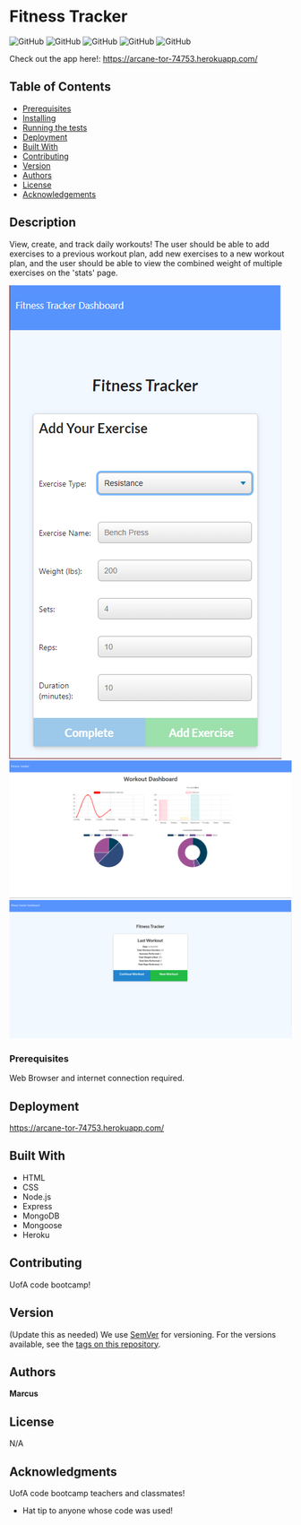 
# Fitness Tracker

![GitHub](https://img.shields.io/github/repo-size/MarcusTravis/Workout-Tracker?style=plastic) ![GitHub](https://img.shields.io/github/last-commit/MarcusTravis/Workout-Tracker?style=plastic) ![GitHub](https://img.shields.io/github/languages/top/MarcusTravis/Workout-Tracker?style=plastic) ![GitHub](https://img.shields.io/github/license/MarcusTravis/Workout-Tracker?style=plastic) ![GitHub](https://img.shields.io/github/followers/MarcusTravis?style=social)

Check out the app here!: https://arcane-tor-74753.herokuapp.com/

## Table of Contents

* [Prerequisites](#prerequisites)
* [Installing](#Installing)
* [Running the tests](#running-the-tests)
* [Deployment](#deployment)
* [Built With](#built-with)
* [Contributing](#contributing)
* [Version](#version)
* [Authors](#authors)
* [License](#license)
* [Acknowledgements](#acknowledgements)

## Description

View, create, and track daily workouts! The user should be able to add exercises to a previous workout plan, add new exercises to a new workout plan, and the user should be able to view the combined weight of multiple exercises on the 'stats' page.

![image](./public/images/AddWorkout.PNG)
![image](./public/images/Dashboard.PNG)
![image](./public/images/LastWorkout.PNG)

### Prerequisites

Web Browser and internet connection required.

## Deployment

https://arcane-tor-74753.herokuapp.com/

## Built With

* HTML
* CSS
* Node.js
* Express 
* MongoDB
* Mongoose
* Heroku

## Contributing

UofA code bootcamp!

## Version
(Update this as needed)
We use [SemVer](http://semver.org/) for versioning. For the versions available, see the [tags on this repository](https://github.com/your/project/tags). 

## Authors

**Marcus**

## License

N/A

## Acknowledgments

UofA code bootcamp teachers and classmates!
* Hat tip to anyone whose code was used!
